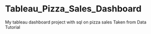 # Tableau_Pizza_Sales_Dashboard

My tableau dashboard project with sql on pizza sales 
Taken from Data Tutorial
